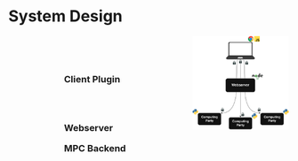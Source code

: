 # System Design

<div style="display: flex; align-items: flex-start; justify-content: space-between;">
  <div style="flex: 1; max-width: 50%; padding-left: 100px; padding-right: 20px; display: flex; flex-direction: column; gap: 3.2rem; justify-content: center;">
    <!-- Active (black) states -->
    <br>
    <h3 v-click="1" style="margin: 0;">Client Plugin</h3>
    <Arrow v-click="1" v-click.hide="2" v-bind="{ x1:320, y1:164, x2:550, y2:164 }" />
    <br>
    <h3 v-click="2" style="margin: 0;">Webserver</h3>
    <Arrow v-click="2" v-click.hide="3" v-bind="{ x1:320, y1:299, x2:550, y2:299 }" />
    <br>
    <h3 v-click="3" style="margin: 0;">MPC Backend</h3>
    <Arrow v-click="3" v-bind="{ x1:320, y1:434, x2:450, y2:434 }" />
  </div>
  <div style="flex: 1; text-align: right;">
    <img src="../../figures/system-design.png" alt="System Design Diagram" style="max-width: 90%; height: auto;" />
  </div>
</div>

<SlideCurrentNo class="absolute bottom-8 right-10"/>

<!--
We built a system. The system has 3 major components.

First, there's a browser plugin that users install which monitors their web browsing.

Then, there's an intermediate webserver which simplifies the interaction between clients and MPC servers.

-->